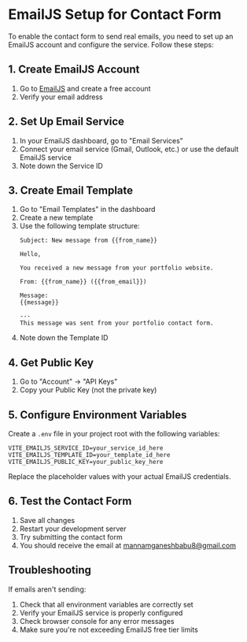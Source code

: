 # EmailJS Setup for Contact Form

To enable the contact form to send real emails, you need to set up an EmailJS account and configure the service. Follow these steps:

## 1. Create EmailJS Account

1. Go to [EmailJS](https://www.emailjs.com/) and create a free account
2. Verify your email address

## 2. Set Up Email Service

1. In your EmailJS dashboard, go to "Email Services"
2. Connect your email service (Gmail, Outlook, etc.) or use the default EmailJS service
3. Note down the Service ID

## 3. Create Email Template

1. Go to "Email Templates" in the dashboard
2. Create a new template
3. Use the following template structure:
   ```
   Subject: New message from {{from_name}}
   
   Hello,
   
   You received a new message from your portfolio website.
   
   From: {{from_name}} ({{from_email}})
   
   Message:
   {{message}}
   
   ---
   This message was sent from your portfolio contact form.
   ```
4. Note down the Template ID

## 4. Get Public Key

1. Go to "Account" → "API Keys"
2. Copy your Public Key (not the private key)

## 5. Configure Environment Variables

Create a `.env` file in your project root with the following variables:

```
VITE_EMAILJS_SERVICE_ID=your_service_id_here
VITE_EMAILJS_TEMPLATE_ID=your_template_id_here
VITE_EMAILJS_PUBLIC_KEY=your_public_key_here
```

Replace the placeholder values with your actual EmailJS credentials.

## 6. Test the Contact Form

1. Save all changes
2. Restart your development server
3. Try submitting the contact form
4. You should receive the email at mannamganeshbabu8@gmail.com

## Troubleshooting

If emails aren't sending:
1. Check that all environment variables are correctly set
2. Verify your EmailJS service is properly configured
3. Check browser console for any error messages
4. Make sure you're not exceeding EmailJS free tier limits